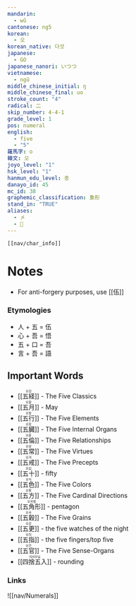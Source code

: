 ```yaml
---
mandarin:
  - wǔ
cantonese: ng5
korean:
  - 오
korean_native: 다섯
japanese:
  - GO
japanese_nanori: いつつ
vietnamese:
  - ngũ
middle_chinese_initial: ŋ
middle_chinese_final: uo
stroke_count: "4"
radical: 二
skip_number: 4-4-1
grade_level: 1
pos: numeral
english:
  - five
  - "5"
羅馬字: o
韓文: 오
joyo_level: "1"
hsk_level: "1"
hanmun_edu_level: 중
danayo_id: 45
mc_id: 38
graphemic_classification: 象形
stand_in: "TRUE"
aliases:
  - 㐅
  - 𠄡
---
```

```meta-bind-embed
[[nav/char_info]]
```
# Notes
- For anti-forgery purposes, use [[伍]]
### Etymologies
- 人 + 五 = 伍
- 心 + 吾 = 悟
- 五 + 口 = 吾
- 言 + 吾 = 語
## Important Words
* <ruby>[[五経]]<rt>오겅</rt></ruby> - The Five Classics
* <ruby>[[五月]]<rt>오웓</rt></ruby> - May
* <ruby>[[五行]]<rt>오항</rt></ruby> - The Five Elements
* <ruby>[[五臓]]<rt>오장</rt></ruby> - The Five Internal Organs
* <ruby>[[五倫]]<rt>오룬</rt></ruby> - The Five Relationships
* <ruby>[[五常]]<rt>오샹</rt></ruby> - The Five Virtues
* <ruby>[[五戒]]<rt>오겨</rt></ruby> - The Five Precepts
* <ruby>[[五十]]<rt>오십</rt></ruby> - fifty
* <ruby>[[五色]]<rt>오식</rt></ruby> - The Five Colors
* <ruby>[[五方]]<rt>오팡</rt></ruby> - The Five Cardinal Directions
* <ruby>[[五角形]]<rt>오곡헝</rt></ruby> - pentagon
* <ruby>[[五穀]]<rt>오곡</rt></ruby> - The Five Grains
* <ruby>[[五更]]<rt>오강</rt></ruby> - the five watches of the night
* <ruby>[[五指]]<rt>오즤</rt></ruby> - the five fingers/top five
* <ruby>[[五官]]<rt>오관</rt></ruby> - The Five Sense-Organs
* <ruby>[[四捨五入]]<rt>싀샤오닙</rt></ruby> - rounding
### Links
![[nav/Numerals]]

